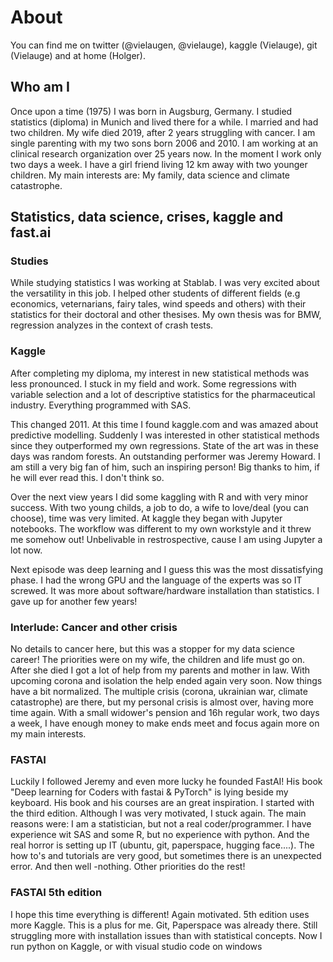 # About
You can find me on twitter (@vielaugen, @vielauge), kaggle (Vielauge), git (Vielauge) and at home (Holger).

## Who am I
Once upon a time (1975) I was born in Augsburg, Germany. I studied statistics (diploma) in Munich and lived there for a while.
I married and had two children. My wife died 2019, after 2 years struggling with cancer.
I am single parenting with my two sons born 2006 and 2010. I am working at an clinical research organization over 25 years now.
In the moment I work only two days a week. I have a girl friend living 12 km away with two younger children.
My main interests are: My family, data science and climate catastrophe.

## Statistics, data science, crises, kaggle and fast.ai

### Studies
While studying statistics I was working at Stablab. I was very excited about the versatility in this job.
I helped other students of different fields (e.g economics, veternarians, fairy tales, wind speeds and others) with their statistics for their doctoral and other thesises. 
My own thesis was for BMW, regression analyzes in the context of crash tests.

### Kaggle
After completing my diploma, my interest in new statistical methods was less pronounced. I stuck in my field and work. Some regressions with variable selection
and a lot of descriptive statistics for the pharmaceutical industry. Everything programmed with SAS.

This changed 2011. At this time I found kaggle.com and was amazed about predictive modelling. 
Suddenly I was interested in other statistical methods since they outperformed my own regressions. State of the art was in these days was random forests.
An outstanding performer was Jeremy Howard. I am still a very big fan of him, such an inspiring person! Big thanks to him, if he will ever read this. I don't think so.

Over the next view years I did some kaggling with R and with very minor success. With two young childs, a job to do, a wife to love/deal (you can choose), time was very limited.
At kaggle they began with Jupyter notebooks. The workflow was different to my own workstyle and it threw me somehow out! 
Unbelivable in restrospective, cause I am using Jupyter a lot now.

Next episode was deep learning and I guess this was the most dissatisfying phase. I had the wrong GPU and the language of the experts was so IT screwed. It was
more about software/hardware installation than statistics. I gave up for another few years!

### Interlude: Cancer and other crisis
No details to cancer here, but this was a stopper for my data science career! The priorities were on my wife, the children and life must go on. After she died I got a lot of help from my parents and mother in law. With upcoming corona and isolation the help ended again very soon.
Now things have a bit normalized. The multiple crisis (corona, ukrainian war, climate catastrophe) are there, but my personal crisis is almost over, having more time again. With a small widower's pension and 16h regular work, two days a week, I have enough money to make ends meet and focus again more on my main interests.

### FASTAI
Luckily I followed Jeremy and even more lucky he founded FastAI! His book "Deep learning for Coders with fastai & PyTorch" is lying beside my keyboard. His book and his courses are an great inspiration. I started with the third edition. Although I was very motivated, I stuck again.
The main reasons were: I am a statistician, but not a real coder/programmer. I have experience wit SAS and some R, but no experience with python. And the real horror is setting up IT (ubuntu, git, paperspace, hugging face....). The how to's and tutorials are very good, but sometimes there is an unexpected error. And then well -nothing. Other priorities do the rest!

### FASTAI 5th edition
I hope this time everything is different! Again motivated. 5th edition uses more Kaggle. This is a plus for me. Git, Paperspace was already there. Still struggling more with installation issues than with statistical concepts. Now I run python on Kaggle, or with visual studio code on windows


















